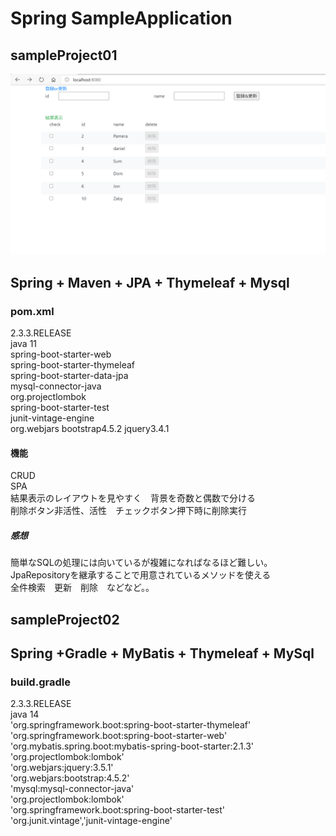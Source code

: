 # Spring SampleApplication

## sampleProject01
![sampleProject01](image/screen01.PNG)
## Spring + Maven + JPA + Thymeleaf + Mysql

### pom.xml
2.3.3.RELEASE  
java 11  
spring-boot-starter-web  
spring-boot-starter-thymeleaf  
spring-boot-starter-data-jpa  
mysql-connector-java  
org.projectlombok  
spring-boot-starter-test  
junit-vintage-engine  
org.webjars bootstrap4.5.2 jquery3.4.1  
#### 機能
CRUD  
SPA  
結果表示のレイアウトを見やすく　背景を奇数と偶数で分ける  
削除ボタン非活性、活性　チェックボタン押下時に削除実行  

##### 感想
簡単なSQLの処理には向いているが複雑になればなるほど難しい。  
JpaRepositoryを継承することで用意されているメソッドを使える  
全件検索　更新　削除　などなど。。  

## sampleProject02
## Spring +Gradle + MyBatis + Thymeleaf + MySql

### build.gradle
2.3.3.RELEASE  
java 14  
'org.springframework.boot:spring-boot-starter-thymeleaf'  
'org.springframework.boot:spring-boot-starter-web'  
'org.mybatis.spring.boot:mybatis-spring-boot-starter:2.1.3'  
'org.projectlombok:lombok'  
'org.webjars:jquery:3.5.1'  
'org.webjars:bootstrap:4.5.2'  
'mysql:mysql-connector-java'  
'org.projectlombok:lombok'  
'org.springframework.boot:spring-boot-starter-test'  
'org.junit.vintage','junit-vintage-engine'  
